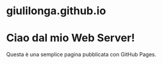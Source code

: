 # giulilonga.github.io
<!DOCTYPE html>
<html lang="it">
<head>
  <meta charset="UTF-8">
  <title>La mia pagina su GitHub Pages</title>
</head>
<body>
  <h1>Ciao dal mio Web Server!</h1>
  <p>Questa è una semplice pagina pubblicata con GitHub Pages.</p>
</body>
</html>
